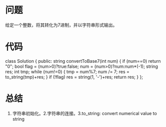 # 问题 #
给定一个整数，将其转化为7进制，并以字符串形式输出。

# 代码 #
class Solution {
public:
    string convertToBase7(int num) {
        if (num==0) 
            return "0";
        bool flag = (num>0)?true:false;
        num = (num>0)?num:num*(-1);
        string res;
        int tmp;
        while (num!=0)
        {
            tmp = num%7;
            num /= 7;
            res =  to_string(tmp)+res;
        }
        if (!flag)
            res = string(1, '-')+res;
        return res;
    }
};
# 总结 #
1. 字符串初始化。2.字符串的连接。3.to_string: convert numerical value to string